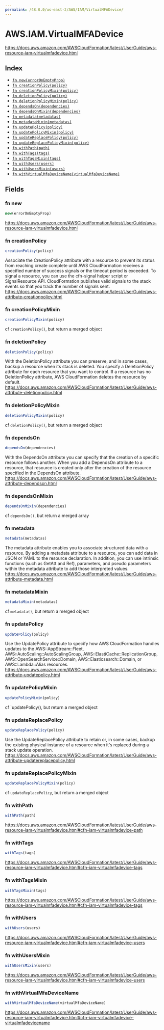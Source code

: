 ```yaml
---
permalink: /48.0.0/us-east-2/AWS/IAM/VirtualMFADevice/
---
```


# AWS.IAM.VirtualMFADevice

https://docs.aws.amazon.com/AWSCloudFormation/latest/UserGuide/aws-resource-iam-virtualmfadevice.html

## Index

* [`fn new(errorOnEmptyProp)`](#fn-new)
* [`fn creationPolicy(policy)`](#fn-creationpolicy)
* [`fn creationPolicyMixin(policy)`](#fn-creationpolicymixin)
* [`fn deletionPolicy(policy)`](#fn-deletionpolicy)
* [`fn deletionPolicyMixin(policy)`](#fn-deletionpolicymixin)
* [`fn dependsOn(dependencies)`](#fn-dependson)
* [`fn dependsOnMixin(dependencies)`](#fn-dependsonmixin)
* [`fn metadata(metadatas)`](#fn-metadata)
* [`fn metadataMixin(metadatas)`](#fn-metadatamixin)
* [`fn updatePolicy(policy)`](#fn-updatepolicy)
* [`fn updatePolicyMixin(policy)`](#fn-updatepolicymixin)
* [`fn updateReplacePolicy(policy)`](#fn-updatereplacepolicy)
* [`fn updateReplacePolicyMixin(policy)`](#fn-updatereplacepolicymixin)
* [`fn withPath(path)`](#fn-withpath)
* [`fn withTags(tags)`](#fn-withtags)
* [`fn withTagsMixin(tags)`](#fn-withtagsmixin)
* [`fn withUsers(users)`](#fn-withusers)
* [`fn withUsersMixin(users)`](#fn-withusersmixin)
* [`fn withVirtualMfaDeviceName(virtualMfaDeviceName)`](#fn-withvirtualmfadevicename)

## Fields

### fn new

```ts
new(errorOnEmptyProp)
```

https://docs.aws.amazon.com/AWSCloudFormation/latest/UserGuide/aws-resource-iam-virtualmfadevice.html

### fn creationPolicy

```ts
creationPolicy(policy)
```

Associate the CreationPolicy attribute with a resource to prevent its status from reaching create complete until AWS CloudFormation receives a specified number of success signals or the timeout period is exceeded. To signal a resource, you can use the cfn-signal helper script or SignalResource API. CloudFormation publishes valid signals to the stack events so that you track the number of signals sent. 
https://docs.aws.amazon.com/AWSCloudFormation/latest/UserGuide/aws-attribute-creationpolicy.html

### fn creationPolicyMixin

```ts
creationPolicyMixin(policy)
```

cf `creationPolicy()`, but return a merged object

### fn deletionPolicy

```ts
deletionPolicy(policy)
```

With the DeletionPolicy attribute you can preserve, and in some cases, backup a resource when its stack is deleted. You specify a DeletionPolicy attribute for each resource that you want to control. If a resource has no DeletionPolicy attribute, AWS CloudFormation deletes the resource by default. 
https://docs.aws.amazon.com/AWSCloudFormation/latest/UserGuide/aws-attribute-deletionpolicy.html

### fn deletionPolicyMixin

```ts
deletionPolicyMixin(policy)
```

cf `deletionPolicy()`, but return a merged object

### fn dependsOn

```ts
dependsOn(dependencies)
```

With the DependsOn attribute you can specify that the creation of a specific resource follows another. When you add a DependsOn attribute to a resource, that resource is created only after the creation of the resource specified in the DependsOn attribute. 
https://docs.aws.amazon.com/AWSCloudFormation/latest/UserGuide/aws-attribute-dependson.html

### fn dependsOnMixin

```ts
dependsOnMixin(dependencies)
```

cf `dependsOn()`, but return a merged array

### fn metadata

```ts
metadata(metadatas)
```

The metadata attribute enables you to associate structured data with a resource. By adding a metadata attribute to a resource, you can add data in JSON or YAML to the resource declaration. In addition, you can use intrinsic functions (such as GetAtt and Ref), parameters, and pseudo parameters within the metadata attribute to add those interpreted values. 
https://docs.aws.amazon.com/AWSCloudFormation/latest/UserGuide/aws-attribute-metadata.html

### fn metadataMixin

```ts
metadataMixin(metadatas)
```

cf `metadata()`, but return a merged object

### fn updatePolicy

```ts
updatePolicy(policy)
```

Use the UpdatePolicy attribute to specify how AWS CloudFormation handles updates to the AWS::AppStream::Fleet, AWS::AutoScaling::AutoScalingGroup, AWS::ElastiCache::ReplicationGroup, AWS::OpenSearchService::Domain, AWS::Elasticsearch::Domain, or AWS::Lambda::Alias resources. 
https://docs.aws.amazon.com/AWSCloudFormation/latest/UserGuide/aws-attribute-updatepolicy.html

### fn updatePolicyMixin

```ts
updatePolicyMixin(policy)
```

cf `updatePolicy(), but return a merged object

### fn updateReplacePolicy

```ts
updateReplacePolicy(policy)
```

Use the UpdateReplacePolicy attribute to retain or, in some cases, backup the existing physical instance of a resource when it's replaced during a stack update operation. 
https://docs.aws.amazon.com/AWSCloudFormation/latest/UserGuide/aws-attribute-updatereplacepolicy.html

### fn updateReplacePolicyMixin

```ts
updateReplacePolicyMixin(policy)
```

cf `updateReplacePolicy`, but return a merged object

### fn withPath

```ts
withPath(path)
```

https://docs.aws.amazon.com/AWSCloudFormation/latest/UserGuide/aws-resource-iam-virtualmfadevice.html#cfn-iam-virtualmfadevice-path

### fn withTags

```ts
withTags(tags)
```

https://docs.aws.amazon.com/AWSCloudFormation/latest/UserGuide/aws-resource-iam-virtualmfadevice.html#cfn-iam-virtualmfadevice-tags

### fn withTagsMixin

```ts
withTagsMixin(tags)
```

https://docs.aws.amazon.com/AWSCloudFormation/latest/UserGuide/aws-resource-iam-virtualmfadevice.html#cfn-iam-virtualmfadevice-tags

### fn withUsers

```ts
withUsers(users)
```

https://docs.aws.amazon.com/AWSCloudFormation/latest/UserGuide/aws-resource-iam-virtualmfadevice.html#cfn-iam-virtualmfadevice-users

### fn withUsersMixin

```ts
withUsersMixin(users)
```

https://docs.aws.amazon.com/AWSCloudFormation/latest/UserGuide/aws-resource-iam-virtualmfadevice.html#cfn-iam-virtualmfadevice-users

### fn withVirtualMfaDeviceName

```ts
withVirtualMfaDeviceName(virtualMfaDeviceName)
```

https://docs.aws.amazon.com/AWSCloudFormation/latest/UserGuide/aws-resource-iam-virtualmfadevice.html#cfn-iam-virtualmfadevice-virtualmfadevicename